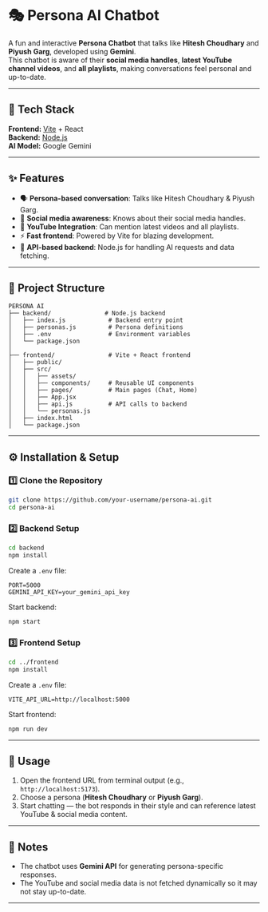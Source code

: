 # 🎭 Persona AI Chatbot

A fun and interactive **Persona Chatbot** that talks like **Hitesh Choudhary** and **Piyush Garg**, developed using **Gemini**.  
This chatbot is aware of their **social media handles**, **latest YouTube channel videos**, and **all playlists**, making conversations feel personal and up-to-date.

---

## 🚀 Tech Stack

**Frontend:** [Vite](https://vitejs.dev/) + React  
**Backend:** [Node.js](https://nodejs.org/)  
**AI Model:** Google Gemini  

---

## ✨ Features

- 🗣 **Persona-based conversation**: Talks like Hitesh Choudhary & Piyush Garg.
- 📢 **Social media awareness**: Knows about their social media handles.
- 🎥 **YouTube Integration**: Can mention latest videos and all playlists.
- ⚡ **Fast frontend**: Powered by Vite for blazing development.
- 🔗 **API-based backend**: Node.js for handling AI requests and data fetching.

---

## 📂 Project Structure

```
PERSONA AI
├── backend/               # Node.js backend
│   ├── index.js            # Backend entry point
│   ├── personas.js         # Persona definitions
│   ├── .env                # Environment variables
│   └── package.json
│
├── frontend/               # Vite + React frontend
│   ├── public/             
│   ├── src/
│   │   ├── assets/         
│   │   ├── components/     # Reusable UI components
│   │   ├── pages/          # Main pages (Chat, Home)
│   │   ├── App.jsx         
│   │   ├── api.js          # API calls to backend
│   │   └── personas.js     
│   ├── index.html          
│   └── package.json
```

---

## ⚙️ Installation & Setup

### 1️⃣ Clone the Repository
```bash
git clone https://github.com/your-username/persona-ai.git
cd persona-ai
```

### 2️⃣ Backend Setup
```bash
cd backend
npm install
```
Create a `.env` file:
```
PORT=5000
GEMINI_API_KEY=your_gemini_api_key
```
Start backend:
```bash
npm start
```

### 3️⃣ Frontend Setup
```bash
cd ../frontend
npm install
```
Create a `.env` file:
```
VITE_API_URL=http://localhost:5000
```
Start frontend:
```bash
npm run dev
```

---

## 🎯 Usage
1. Open the frontend URL from terminal output (e.g., `http://localhost:5173`).
2. Choose a persona (**Hitesh Choudhary** or **Piyush Garg**).
3. Start chatting — the bot responds in their style and can reference latest YouTube & social media content.

---

## 📌 Notes
- The chatbot uses **Gemini API** for generating persona-specific responses.
- The YouTube and social media data is not fetched dynamically so it may not stay up-to-date.

---

